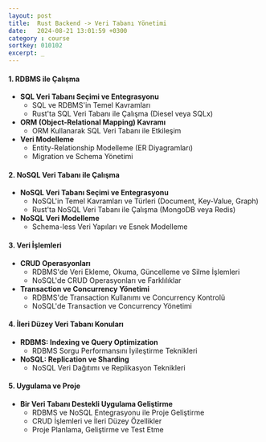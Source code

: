 ```yaml
---
layout: post
title:  Rust Backend -> Veri Tabanı Yönetimi
date:   2024-08-21 13:01:59 +0300
category : course
sortkey: 010102
excerpt: _
---
```


#### 1. RDBMS ile Çalışma
- **SQL Veri Tabanı Seçimi ve Entegrasyonu**
  - SQL ve RDBMS'in Temel Kavramları
  - Rust'ta SQL Veri Tabanı ile Çalışma (Diesel veya SQLx)
- **ORM (Object-Relational Mapping) Kavramı**
  - ORM Kullanarak SQL Veri Tabanı ile Etkileşim
- **Veri Modelleme**
  - Entity-Relationship Modelleme (ER Diyagramları)
  - Migration ve Schema Yönetimi

#### 2. NoSQL Veri Tabanı ile Çalışma
- **NoSQL Veri Tabanı Seçimi ve Entegrasyonu**
  - NoSQL'in Temel Kavramları ve Türleri (Document, Key-Value, Graph)
  - Rust'ta NoSQL Veri Tabanı ile Çalışma (MongoDB veya Redis)
- **NoSQL Veri Modelleme**
  - Schema-less Veri Yapıları ve Esnek Modelleme

#### 3. Veri İşlemleri
- **CRUD Operasyonları**
  - RDBMS'de Veri Ekleme, Okuma, Güncelleme ve Silme İşlemleri
  - NoSQL'de CRUD Operasyonları ve Farklılıklar
- **Transaction ve Concurrency Yönetimi**
  - RDBMS'de Transaction Kullanımı ve Concurrency Kontrolü
  - NoSQL'de Transaction ve Concurrency Yönetimi

#### 4. İleri Düzey Veri Tabanı Konuları
- **RDBMS: Indexing ve Query Optimization**
  - RDBMS Sorgu Performansını İyileştirme Teknikleri
- **NoSQL: Replication ve Sharding**
  - NoSQL Veri Dağıtımı ve Replikasyon Teknikleri

#### 5. Uygulama ve Proje
- **Bir Veri Tabanı Destekli Uygulama Geliştirme**
  - RDBMS ve NoSQL Entegrasyonu ile Proje Geliştirme
  - CRUD İşlemleri ve İleri Düzey Özellikler
  - Proje Planlama, Geliştirme ve Test Etme

